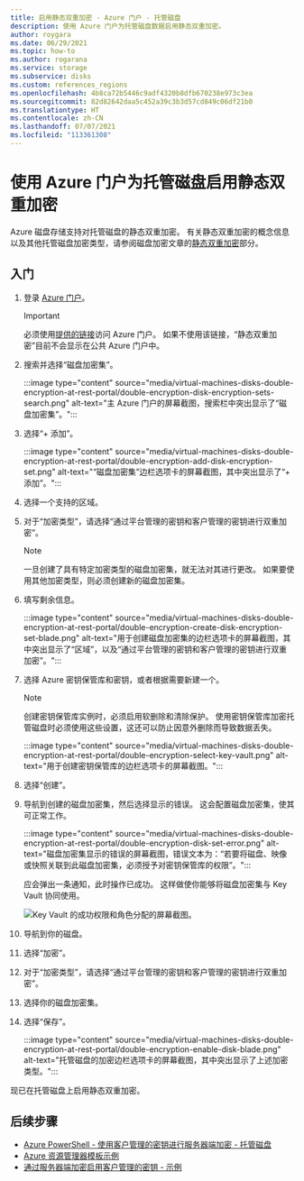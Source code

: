 ```yaml
---
title: 启用静态双重加密 - Azure 门户 - 托管磁盘
description: 使用 Azure 门户为托管磁盘数据启用静态双重加密。
author: roygara
ms.date: 06/29/2021
ms.topic: how-to
ms.author: rogarana
ms.service: storage
ms.subservice: disks
ms.custom: references_regions
ms.openlocfilehash: 4b8ca72b5446c9adf4320b8dfb670238e973c3ea
ms.sourcegitcommit: 82d82642daa5c452a39c3b3d57cd849c06df21b0
ms.translationtype: HT
ms.contentlocale: zh-CN
ms.lasthandoff: 07/07/2021
ms.locfileid: "113361308"
---
```

# <a name="use-the-azure-portal-to-enable-double-encryption-at-rest-for-managed-disks"></a>使用 Azure 门户为托管磁盘启用静态双重加密

Azure 磁盘存储支持对托管磁盘的静态双重加密。 有关静态双重加密的概念信息以及其他托管磁盘加密类型，请参阅磁盘加密文章的[静态双重加密](disk-encryption.md#double-encryption-at-rest)部分。

## <a name="getting-started"></a>入门

1. 登录 [Azure 门户](https://aka.ms/diskencryptionupdates)。

    > [!IMPORTANT]
    > 必须使用[提供的链接](https://aka.ms/diskencryptionupdates)访问 Azure 门户。 如果不使用该链接，“静态双重加密”目前不会显示在公共 Azure 门户中。

1. 搜索并选择“磁盘加密集”。

    :::image type="content" source="media/virtual-machines-disks-double-encryption-at-rest-portal/double-encryption-disk-encryption-sets-search.png" alt-text="主 Azure 门户的屏幕截图，搜索栏中突出显示了“磁盘加密集”。":::

1. 选择“+ 添加”。

    :::image type="content" source="media/virtual-machines-disks-double-encryption-at-rest-portal/double-encryption-add-disk-encryption-set.png" alt-text="“磁盘加密集”边栏选项卡的屏幕截图，其中突出显示了“+ 添加”。":::

1. 选择一个支持的区域。
1. 对于“加密类型”，请选择“通过平台管理的密钥和客户管理的密钥进行双重加密”。 

    > [!NOTE]
    > 一旦创建了具有特定加密类型的磁盘加密集，就无法对其进行更改。 如果要使用其他加密类型，则必须创建新的磁盘加密集。

1. 填写剩余信息。

    :::image type="content" source="media/virtual-machines-disks-double-encryption-at-rest-portal/double-encryption-create-disk-encryption-set-blade.png" alt-text="用于创建磁盘加密集的边栏选项卡的屏幕截图，其中突出显示了“区域”，以及“通过平台管理的密钥和客户管理的密钥进行双重加密”。":::

1. 选择 Azure 密钥保管库和密钥，或者根据需要新建一个。

    > [!NOTE]
    > 创建密钥保管库实例时，必须启用软删除和清除保护。 使用密钥保管库加密托管磁盘时必须使用这些设置，这还可以防止因意外删除而导致数据丢失。

    :::image type="content" source="media/virtual-machines-disks-double-encryption-at-rest-portal/double-encryption-select-key-vault.png" alt-text="用于创建密钥保管库的边栏选项卡的屏幕截图。":::

1. 选择“创建”。
1. 导航到创建的磁盘加密集，然后选择显示的错误。 这会配置磁盘加密集，使其可正常工作。

    :::image type="content" source="media/virtual-machines-disks-double-encryption-at-rest-portal/double-encryption-disk-set-error.png" alt-text="磁盘加密集显示的错误的屏幕截图，错误文本为：“若要将磁盘、映像或快照关联到此磁盘加密集，必须授予对密钥保管库的权限”。":::

    应会弹出一条通知，此时操作已成功。 这样做使你能够将磁盘加密集与 Key Vault 协同使用。
    
    ![Key Vault 的成功权限和角色分配的屏幕截图。](media/virtual-machines-disks-double-encryption-at-rest-portal/disk-encryption-notification-success.png)

1. 导航到你的磁盘。
1. 选择“加密”。
1. 对于“加密类型”，请选择“通过平台管理的密钥和客户管理的密钥进行双重加密”。 
1. 选择你的磁盘加密集。
1. 选择“保存”。

    :::image type="content" source="media/virtual-machines-disks-double-encryption-at-rest-portal/double-encryption-enable-disk-blade.png" alt-text="托管磁盘的加密边栏选项卡的屏幕截图，其中突出显示了上述加密类型。":::

现已在托管磁盘上启用静态双重加密。


## <a name="next-steps"></a>后续步骤

- [Azure PowerShell - 使用客户管理的密钥进行服务器端加密 - 托管磁盘](./windows/disks-enable-customer-managed-keys-powershell.md)
- [Azure 资源管理器模板示例](https://github.com/Azure-Samples/managed-disks-powershell-getting-started/tree/master/DoubleEncryption)
- [通过服务器端加密启用客户管理的密钥 - 示例](./linux/disks-enable-customer-managed-keys-cli.md#examples)